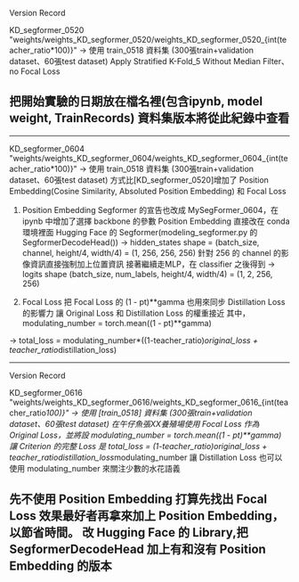 Version Record


KD_segformer_0520
"weights/weights_KD_segformer_0520/weights_KD_segformer_0520_{int(teacher_ratio*100)}"
-> 
使用 train_0518 資料集 (300張train+validation dataset、60張test dataset)
Apply Stratified K-Fold_5
Without Median Filter、no Focal Loss

把開始實驗的日期放在檔名裡(包含ipynb, model weight, TrainRecords)
資料集版本將從此紀錄中查看
--------------------------------------------------------
--------------------------------------------------------
KD_segformer_0604
"weights/weights_KD_segformer_0604/weights_KD_segformer_0604_{int(teacher_ratio*100)}"
->
使用 train_0518 資料集 (300張train+validation dataset、60張test dataset)
方式比[KD_segformer_0520]增加了 Position Embedding(Cosine Similarity, Absoluted Position Embedding) 和 Focal Loss

1. Position Embedding
Segformer 的宣告也改成 MySegFormer_0604，在 ipynb 中增加了選擇 backbone 的參數
Position Embedding 直接改在 conda 環境裡面 Hugging Face 的 Segformer(modeling_segformer.py 的 SegformerDecodeHead())
-> hidden_states shape = (batch_size, channel, height/4, width/4) = (1, 256, 256, 256)
針對 256 的 channel 的影像資訊直接強制加上位置資訊
接著繼續走MLP，在 classifier 之後得到
-> logits shape (batch_size, num_labels, height/4, width/4) = (1, 2, 256, 256)

2. Focal Loss
把 Focal Loss 的 (1 - pt)**gamma 也用來同步 Distillation Loss的影響力
讓 Original Loss 和 Distillation Loss 的權重接近
其中，modulating_number = torch.mean((1 - pt)**gamma)

-> total_loss = modulating_number*((1-teacher_ratio)*original_loss + teacher_ratio*distillation_loss)

--------------------------------------------------------
Version Record

KD_segformer_0616
"weights/weights_KD_segformer_0616/weights_KD_segformer_0616_{int(teacher_ratio*100)}"
->
使用 [train_0518] 資料集 (300張train+validation dataset、60張test dataset)
在午仔魚張XX養殖場使用 Focal Loss 作為 Original Loss，並將設 modulating_number = torch.mean((1 - pt)**gamma)
讓 Criterion 的完整 Loss 是 total_loss = (1-teacher_ratio)*original_loss + teacher_ratio*distillation_loss*modulating_number
讓 Distillation Loss 也可以使用 modulating_number 來關注少數的水花語義

先不使用 Position Embedding
打算先找出 Focal Loss 效果最好者再拿來加上 Position Embedding，以節省時間。
改 Hugging Face 的 Library,把 SegformerDecodeHead 加上有和沒有 Position Embedding 的版本
--------------------------------------------------------
